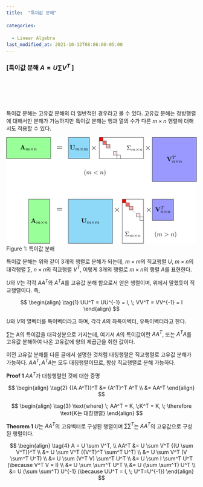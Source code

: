 ```yaml
---
title:  "특이값 분해"

categories:

  - Linear Algebra
last_modified_at: 2021-10-12T08:06:00-05:00
---
```


### \[**특이값 분해** $A = U \sum V^T$ \]

<br/>
<br/>
<br/>
<br/>

특이값 분해는 고유값 분해의 더 일반적인 경우라고 볼 수 있다. 고유값 분해는 정방행렬에 대해서만 분해가 가능하지만 특이값 분해는 행과 열의 수가 다른 $m \times n$ 행렬에 대해서도 적용할 수 있다. 

![](/assets/image/svd.png)
Figure 1: 특이값 분해

특이값 분해는 위와 같이 3개의 행렬로 분해가 되는데,  $m \times m$의 직교행렬 $U$,  $m \times n$의 대각행렬 $\sum$,  $n \times n$의 직교행렬 $V^T$,  이렇게 3개의 행렬로 $m \times n$의 행렬 $A$를 표현한다. 

$U$와 $V$는 각각 $AA^T$와 $A^TA$를 고유값 분해 함으로서 얻은 행렬이며, 위에서 말했듯이 직교행렬이다. 즉, 

$$
\begin{align} 
\tag{1}
UU^T = UU^{-1} = I, \; VV^T = VV^{-1} = I
\end{align}
$$

$U$와 $V$의 열벡터를 특이벡터라고 하며, 각각 $A$의 좌특이벡터, 우특이벡터라고 한다. 

$\sum$는 A의 특이값을 대각성분으로 가지는데, 여기서 $A$의 특이값이란 $AA^T$, 또는 $A^TA$를 고유값 분해하여 나온 고유값에 양의 제곱근을 취한 값이다.

이전 고유값 분해를 다룬 글에서 설명한 것처럼 대칭행렬은 직교행렬로 고유값 분해가 가능하다. $AA^T, A^TA$는 모두 대칭행렬이므로, 항상 직교행렬로 분해 가능하다. 

**Proof 1** $AA^T$가 대칭행렬인 것에 대한 증명

$$
\begin{align} 
\tag{2}
{(A A^T)}^T &= {A^T}^T A^T \\ 
            &= AA^T
\end{align}
$$

$$
\begin{align} 
\tag{3}
\text{where} \; AA^T = K, \;K^T = K, \; \therefore \text{K는 대칭행렬}
\end{align}
$$

**Theorem 1** $U$는 $AA^T$의 고유벡터로 구성된 행렬이며 $\sum \sum^T$는 $AA^T$의 고유값으로 구성된 행렬이다.

$$
\begin{align} 
\tag{4}
A = U \sum V^T, \\
AA^T &= U \sum V^T {(U \sum V^T)}^T \\
    &= U \sum V^T ({V^T}^T \sum^T U^T) \\
    &= U \sum V^T (V \sum^T U^T) \\ 
    &= U \sum (V^T V) \sum^T U^T \\
    &= U \sum I \sum^T U^T (\because V^T V = I) \\
    &= U \sum \sum^T U^T \\
    &= U (\sum \sum^T) U^T \\
    &= U (\sum \sum^T) U^{-1} (\because UU^T = I, \; U^T=U^{-1})
\end{align}
$$







